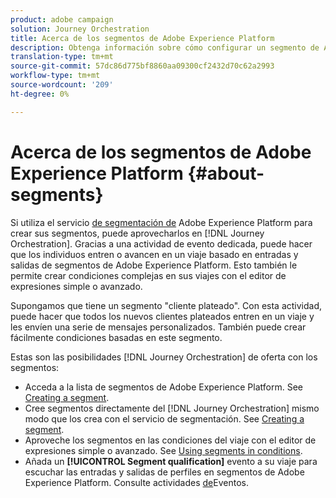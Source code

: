```yaml
---
product: adobe campaign
solution: Journey Orchestration
title: Acerca de los segmentos de Adobe Experience Platform
description: Obtenga información sobre cómo configurar un segmento de Adobe Experience Platform
translation-type: tm+mt
source-git-commit: 57dc86d775bf8860aa09300cf2432d70c62a2993
workflow-type: tm+mt
source-wordcount: '209'
ht-degree: 0%

---
```



# Acerca de los segmentos de Adobe Experience Platform {#about-segments}

Si utiliza el servicio [de segmentación de](https://docs.adobe.com/content/help/en/experience-platform/segmentation/home.html) Adobe Experience Platform para crear sus segmentos, puede aprovecharlos en [!DNL Journey Orchestration]. Gracias a una actividad de evento dedicada, puede hacer que los individuos entren o avancen en un viaje basado en entradas y salidas de segmentos de Adobe Experience Platform. Esto también le permite crear condiciones complejas en sus viajes con el editor de expresiones simple o avanzado.

Supongamos que tiene un segmento &quot;cliente plateado&quot;. Con esta actividad, puede hacer que todos los nuevos clientes plateados entren en un viaje y les envíen una serie de mensajes personalizados. También puede crear fácilmente condiciones basadas en este segmento.

Estas son las posibilidades [!DNL Journey Orchestration] de oferta con los segmentos:

* Acceda a la lista de segmentos de Adobe Experience Platform. See [Creating a segment](../segment/creating-a-segment.md).
* Cree segmentos directamente del [!DNL Journey Orchestration] mismo modo que los crea con el servicio de segmentación. See [Creating a segment](../segment/creating-a-segment.md).
* Aproveche los segmentos en las condiciones del viaje con el editor de expresiones simple o avanzado. See [Using segments in conditions](../segment/using-a-segment.md).
* Añada un **[!UICONTROL Segment qualification]** evento a su viaje para escuchar las entradas y salidas de perfiles en segmentos de Adobe Experience Platform. Consulte actividades [de](../building-journeys/segment-qualification-events.md)Eventos.
